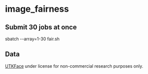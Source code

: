 # image_fairness

## Submit 30 jobs at once
sbatch --array=1-30 fair.sh

## Data
[UTKFace](https://susanqq.github.io/UTKFace/) under license for non-commercial research purposes only.
